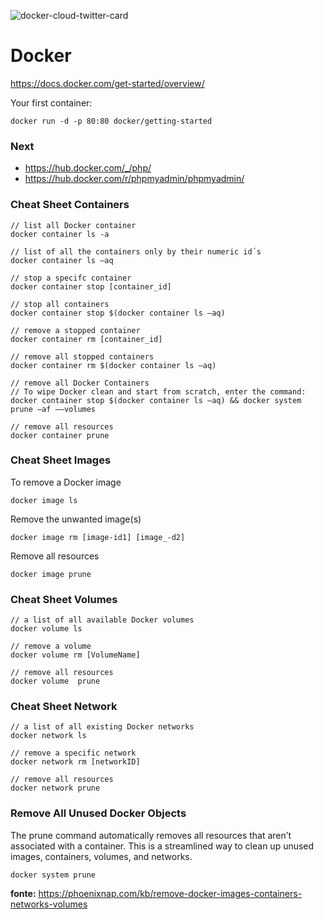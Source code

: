 ![docker-cloud-twitter-card](https://user-images.githubusercontent.com/1257048/95775203-5aa11300-0c98-11eb-9817-e440f1fc4627.png)

# Docker 

https://docs.docker.com/get-started/overview/

Your first container:

    docker run -d -p 80:80 docker/getting-started

### Next

- https://hub.docker.com/_/php/
- https://hub.docker.com/r/phpmyadmin/phpmyadmin/


### Cheat Sheet Containers

    // list all Docker container
    docker container ls -a

    // list of all the containers only by their numeric id´s
    docker container ls –aq 

    // stop a specifc container
    docker container stop [container_id]

    // stop all containers
    docker container stop $(docker container ls –aq)

    // remove a stopped container
    docker container rm [container_id]

    // remove all stopped containers
    docker container rm $(docker container ls –aq)

    // remove all Docker Containers
    // To wipe Docker clean and start from scratch, enter the command:
    docker container stop $(docker container ls –aq) && docker system prune –af ––volumes

    // remove all resources
    docker container prune

### Cheat Sheet Images

To remove a Docker image

    docker image ls

Remove the unwanted image(s)

    docker image rm [image-id1] [image_-d2]

Remove all resources

    docker image prune

### Cheat Sheet Volumes

    // a list of all available Docker volumes
    docker volume ls

    // remove a volume
    docker volume rm [VolumeName]

    // remove all resources
    docker volume  prune

### Cheat Sheet Network

    // a list of all existing Docker networks
    docker network ls

    // remove a specific network
    docker network rm [networkID]

    // remove all resources
    docker network prune

### Remove All Unused Docker Objects

The prune command automatically removes all resources that aren’t associated with a container. This is a streamlined way to clean up unused images, containers, volumes, and networks.

    docker system prune

__fonte:__ https://phoenixnap.com/kb/remove-docker-images-containers-networks-volumes